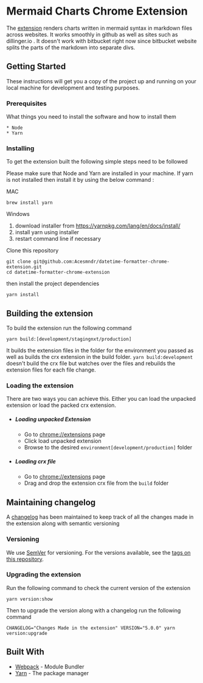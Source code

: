 # Mermaid Charts Chrome Extension

The [extension](https://developer.chrome.com/extensions) renders charts written in mermaid syntax in markdown files across websites.
It works smoothly in github as well as sites such as dillinger.io . 
It doesn't work with bitbucket right now since bitbucket website splits the parts of the markdown into separate divs.

## Getting Started

These instructions will get you a copy of the project up and running on your local machine for development and testing purposes.

### Prerequisites

What things you need to install the software and how to install them

```
* Node
* Yarn
```

### Installing

To get the extension built the following simple steps need to be followed

Please make sure that Node and Yarn are installed in your machine.
If yarn is not installed then install it by using the below command :

MAC

```
brew install yarn
```

Windows

1. download installer from https://yarnpkg.com/lang/en/docs/install/
2. install yarn using installer
3. restart command line if necessary

Clone this repository

```
git clone git@github.com:Acesmndr/datetime-formatter-chrome-extension.git
cd datetime-formatter-chrome-extension
```

then install the project dependencies
```
yarn install
```

## Building the extension

To build the extension run the following command

```
yarn build:[development/stagingnxt/production]
```

It builds the extension files in the folder for the environment you passed as well as builds the crx extension in the build folder.
`yarn build:development` doesn't build the crx file but watches over the files and rebuilds the extension files for each file change.  

### Loading the extension

There are two ways you can achieve this. Either you can load the unpacked extension or load the packed crx extension.

* ##### Loading unpacked Extension

    * Go to [chrome://extensions](chrome://extensions) page
    * Click load unpacked extension
    * Browse to the desired `environment[development/production]` folder

* ##### Loading crx file

    * Go to [chrome://extensions](chrome://extensions) page
    * Drag and drop the extension crx file from the `build` folder

## Maintaining changelog

A [changelog](https://github.com/Acesmndr/mermaid-charts-chrome-extension/blob/master/changelog.md) has been maintained to keep track of all the changes made in the extension along with semantic versioning

### Versioning

We use [SemVer](http://semver.org/) for versioning. For the versions available, see the [tags on this repository](https://github.com/Acesmndr/mermaid-charts-chrome-extension/tags).

### Upgrading the extension

Run the following command to check the current version of the extension
```
yarn version:show
```
Then to upgrade the version along with a changelog run the following command
```
CHANGELOG="Changes Made in the extension" VERSION="5.0.0" yarn version:upgrade
```


## Built With

* [Webpack](https://webpack.js.org/concepts/) - Module Bundler
* [Yarn](https://yarnpkg.com/en) - The package manager
